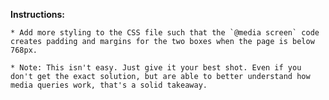 **Instructions:**

	* Add more styling to the CSS file such that the `@media screen` code creates padding and margins for the two boxes when the page is below 768px.

	* Note: This isn't easy. Just give it your best shot. Even if you don't get the exact solution, but are able to better understand how media queries work, that's a solid takeaway.
